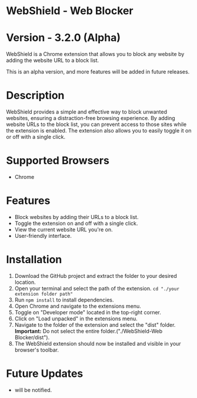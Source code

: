 # WebShield - Web Blocker 
# Version - 3.2.0 (Alpha)

WebShield is a Chrome extension that allows you to block any website by adding the website URL to a block list.

This is an alpha version, and more features will be added in future releases.

# Description

WebShield provides a simple and effective way to block unwanted websites, ensuring a distraction-free browsing experience. By adding website URLs to the block list, you can prevent access to those sites while the extension is enabled. The extension also allows you to easily toggle it on or off with a single click.

# Supported Browsers 

- Chrome 

# Features

- Block websites by adding their URLs to a block list.
- Toggle the extension on and off with a single click.
- View the current website URL you're on.
- User-friendly interface.

# Installation

1. Download the GitHub project and extract the folder to your desired location.
2. Open your terminal and select the path of the extension. ```cd "./your extension folder path"```
3. Run ```npm install``` to install dependencies.
4. Open Chrome and navigate to the extensions menu.
5. Toggle on "Developer mode" located in the top-right corner.
6. Click on "Load unpacked" in the extensions menu.
7. Navigate to the folder of the extension and select the "dist" folder.
   **Important:** Do not select the entire folder.("./WebShield-Web Blocker/dist").
9. The WebShield extension should now be installed and visible in your browser's toolbar.


# Future Updates

- will be notified.
